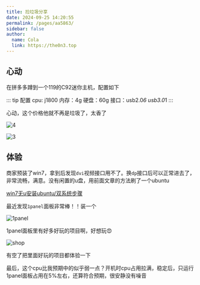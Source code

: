 ```yaml
---
title: 捡垃圾分享
date: 2024-09-25 14:20:55
permalink: /pages/aa5863/
sidebar: false
author: 
  name: Cola
  link: https://the0n3.top
---
```


## 心动

在拼多多蹲到一个119的C92迷你主机，配置如下

::: tip 配置
cpu: j1800
内存：4g
硬盘：60g
接口：usb2.0*6 usb3.0*1
:::

心动，这个价格他就不再是垃圾了，太香了

![4](https://the0n3.top/medias/c92/4.jpg)

![3](https://the0n3.top/medias/c92/3.jpg)

## 体验

商家预装了win7，拿到后发现`dvi`视频接口用不了。换`dp`接口后可以正常进去了，非常流畅，满意。没有闲置的u盘，用前面文章的方法刷了一个ubuntu

[win7无u安装ubuntu/双系统步骤](https://the0n3.top/pages/7d7a3a/)

最近发现`1panel`面板非常棒！！装一个

![1panel](https://the0n3.top/medias/c92/1panel.png)

1panel面板里有好多好玩的项目啊，好想玩😍

![shop](https://the0n3.top/medias/c92/shop.png)

有空了把里面好玩的项目都体验一下

最后，这个cpu比我预期中的似乎弱一点？开机时cpu占用拉满，稳定后，只运行1panel面板占用在5%左右，还算符合预期，很安静没有噪音